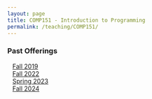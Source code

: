 ```yaml
---
layout: page
title: COMP151 - Introduction to Programming 
permalink: /teaching/COMP151/
---
```



### Past Offerings

&nbsp;&nbsp;&nbsp;[Fall 2019](/teaching/COMP151/fa19/) <br>
&nbsp;&nbsp;&nbsp;[Fall 2022](/teaching/COMP151/fa22/) <br>
&nbsp;&nbsp;&nbsp;[Spring 2023](/teaching/COMP151/sp23/) <br>
&nbsp;&nbsp;&nbsp;[Fall 2024](/teaching/COMP151/fa24/) 
